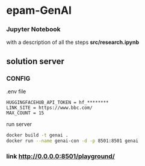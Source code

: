 # epam-GenAI

### Jupyter Notebook
with a description of all the steps
**src/research.ipynb**

## solution server
### CONFIG 

.env file
```
HUGGINGFACEHUB_API_TOKEN = hf_********
LINK_SITE = https://www.bbc.com/
MAX_COUNT = 15
```
run server 

```sh
docker build -t genai .
docker run --name genai-con -d -p 8501:8501 genai

```
### link http://0.0.0.0:8501/playground/


